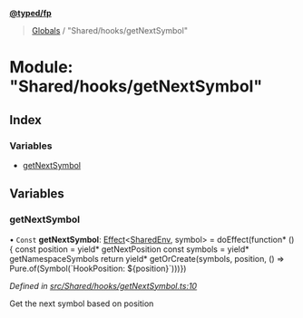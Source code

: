 **[@typed/fp](../README.md)**

> [Globals](../globals.md) / "Shared/hooks/getNextSymbol"

# Module: "Shared/hooks/getNextSymbol"

## Index

### Variables

* [getNextSymbol](_shared_hooks_getnextsymbol_.md#getnextsymbol)

## Variables

### getNextSymbol

• `Const` **getNextSymbol**: [Effect](_effect_effect_.effect.md)\<[SharedEnv](../interfaces/_shared_core_services_sharedenv_.sharedenv.md), symbol> = doEffect(function* () { const position = yield* getNextPosition const symbols = yield* getNamespaceSymbols return yield* getOrCreate(symbols, position, () => Pure.of(Symbol(\`HookPosition: ${position}\`)))})

*Defined in [src/Shared/hooks/getNextSymbol.ts:10](https://github.com/TylorS/typed-fp/blob/f129829/src/Shared/hooks/getNextSymbol.ts#L10)*

Get the next symbol based on position
